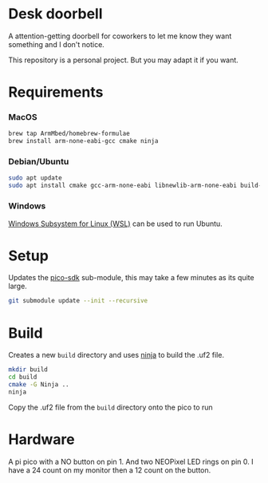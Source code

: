 # Desk doorbell

A attention-getting doorbell for coworkers to let me know they want something and I don't notice.

This repository is a personal project. But you may adapt it if you want.

# Requirements
### MacOS

```bash
brew tap ArmMbed/homebrew-formulae
brew install arm-none-eabi-gcc cmake ninja
```

### Debian/Ubuntu

```bash
sudo apt update
sudo apt install cmake gcc-arm-none-eabi libnewlib-arm-none-eabi build-essential ninja-build
```

### Windows

[Windows Subsystem for Linux (WSL)](https://docs.microsoft.com/en-us/windows/wsl/install) can be used to run Ubuntu.

# Setup

Updates the [pico-sdk](https://github.com/raspberrypi/pico-sdk) sub-module, this may take a few minutes as its quite large.

```bash
git submodule update --init --recursive
```

# Build

Creates a new `build` directory and uses [ninja](https://ninja-build.org/) to build the .uf2 file.

```bash
mkdir build
cd build
cmake -G Ninja ..
ninja
```

Copy the .uf2 file from the `build` directory onto the pico to run

# Hardware
A pi pico with a NO button on pin 1. And two NEOPixel LED rings on pin 0. I have a 24 count on my monitor then a 12 count on the button.
